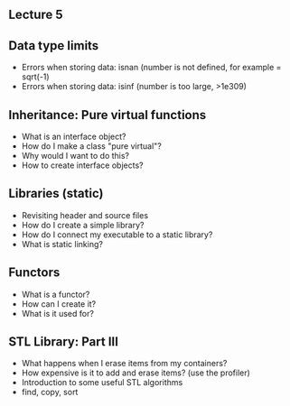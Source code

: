 
## Lecture 5

## Data type limits
- Errors when storing data: isnan (number is not defined, for example = sqrt(-1)
- Errors when storing data: isinf (number is too large, >1e309)

## Inheritance: Pure virtual functions
- What is an interface object?
- How do I make a class "pure virtual"?
- Why would I want to do this?
- How to create interface objects? 

## Libraries (static)
- Revisiting header and source files
- How do I create a simple library?
- How do I connect my executable to a static library?
- What is static linking?

## Functors
- What is a functor?
- How can I create it?
- What is it used for?

## STL Library: Part III
- What happens when I erase items from my containers?
- How expensive is it to add and erase items? (use the profiler)
- Introduction to some useful STL algorithms
- find, copy, sort

